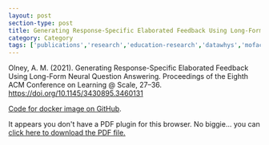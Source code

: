 ```yaml
---
layout: post
section-type: post
title: Generating Response-Specific Elaborated Feedback Using Long-Form Neural Question Answering
category: Category
tags: ['publications','research','education-research','datawhys','mofacts','ldi','braintrust','conference-regular','discourse', 'nlp']
---
```


Olney, A. M. (2021). Generating Response-Specific Elaborated Feedback Using Long-Form Neural Question Answering. Proceedings of the Eighth ACM Conference on Learning @ Scale, 27–36. https://doi.org/10.1145/3430895.3460131

[Code for docker image on GitHub](https://github.com/aolney/longform-qa-service).

<object data="https://blogs.memphis.edu/aolney/files/2021/06/olney-feedback-2021-accepted-version.pdf" type="application/pdf" width="100%" height="600px">
 
  <p>It appears you don't have a PDF plugin for this browser.
  No biggie... you can <a href="https://blogs.memphis.edu/aolney/files/2021/06/olney-feedback-2021-accepted-version.pdf">click here to
  download the PDF file.</a></p>
  
</object>
